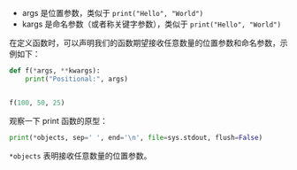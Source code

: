 
- args 是位置参数，类似于 `print("Hello", "World")` 
- kargs 是命名参数（或者称关键字参数），类似于 `print("Hello", "World")`

在定义函数时，可以声明我们的函数期望接收任意数量的位置参数和命名参数，示例如下：

```python
def f(*args, **kwargs):
    print("Positional:", args)


f(100, 50, 25)
```

观察一下 print 函数的原型：
```python
print(*objects, sep=' ', end='\n', file=sys.stdout, flush=False)
```
`*objects` 表明接收任意数量的位置参数。
